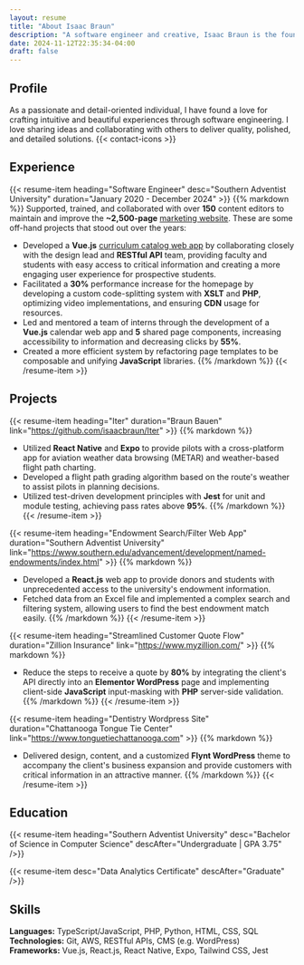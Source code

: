 ```yaml
---
layout: resume
title: "About Isaac Braun"
description: "A software engineer and creative, Isaac Braun is the founder and leader of Braun Bauen."
date: 2024-11-12T22:35:34-04:00
draft: false
---
```


## Profile
As a passionate and detail-oriented individual, I have found a love for crafting intuitive and beautiful experiences through software engineering.
I love sharing ideas and collaborating with others to deliver quality, polished, and detailed solutions.
{{< contact-icons >}}

## Experience
{{< resume-item heading="Software Engineer" desc="Southern Adventist University" duration="January 2020 - December 2024" >}}
{{% markdown %}}
Supported, trained, and collaborated with over **150** content editors to maintain and improve the **~2,500-page** [marketing website](https://www.southern.edu).
These are some off-hand projects that stood out over the years:
- Developed a **Vue.js** [curriculum catalog web app](https://www.southern.edu/catalog/undergraduate.html#/programs) by
collaborating closely with the design lead and **RESTful API** team, providing faculty and students with easy access to critical
information and creating a more engaging user experience for prospective students.
- Facilitated a **30%** performance increase for the homepage by developing a custom code-splitting system with **XSLT** and **PHP**,
optimizing video implementations, and ensuring **CDN** usage for resources.
- Led and mentored a team of interns through the development of a **Vue.js** calendar web app and **5** shared page components,
increasing accessibility to information and decreasing clicks by **55%**.
- Created a more efficient system by refactoring page templates to be composable and unifying **JavaScript** libraries.
{{% /markdown %}}
{{< /resume-item >}}

## Projects
{{< resume-item heading="Iter" duration="Braun Bauen" link="https://github.com/isaacbraun/Iter" >}}
{{% markdown %}}
- Utilized **React Native** and **Expo** to provide pilots with a cross-platform app for aviation weather data browsing (METAR) and weather-based flight path charting.
- Developed a flight path grading algorithm based on the route's weather to assist pilots in planning decisions.
- Utilized test-driven development principles with **Jest** for unit and module testing, achieving pass rates above **95%**.
{{% /markdown %}}
{{< /resume-item >}}

{{< resume-item heading="Endowment Search/Filter Web App" duration="Southern Adventist University" link="https://www.southern.edu/advancement/development/named-endowments/index.html" >}}
{{% markdown %}}
- Developed a **React.js** web app to provide donors and students with unprecedented access to the university's endowment information.
- Fetched data from an Excel file and implemented a complex search and filtering system, allowing users to find the best endowment match easily.
{{% /markdown %}}
{{< /resume-item >}}

{{< resume-item heading="Streamlined Customer Quote Flow" duration="Zillion Insurance" link="https://www.myzillion.com/" >}}
{{% markdown %}}
- Reduce the steps to receive a quote by **80%** by integrating the client's API directly into an **Elementor WordPress** page and implementing client-side **JavaScript** input-masking with **PHP** server-side validation. 
{{% /markdown %}}
{{< /resume-item >}}

{{< resume-item heading="Dentistry Wordpress Site" duration="Chattanooga Tongue Tie Center" link="https://www.tonguetiechattanooga.com" >}}
{{% markdown %}}
- Delivered design, content, and a customized **Flynt WordPress** theme to accompany the client's business expansion and provide customers with critical information in an attractive manner.
{{% /markdown %}}
{{< /resume-item >}}

## Education
{{< resume-item heading="Southern Adventist University" desc="Bachelor of Science in Computer Science" descAfter="Undergraduate | GPA 3.75" />}}

{{< resume-item desc="Data Analytics Certificate" descAfter="Graduate" />}}

## Skills
**Languages:** TypeScript/JavaScript, PHP, Python, HTML, CSS, SQL\
**Technologies:** Git, AWS, RESTful APIs, CMS (e.g. WordPress)\
**Frameworks:** Vue.js, React.js, React Native, Expo, Tailwind CSS, Jest
